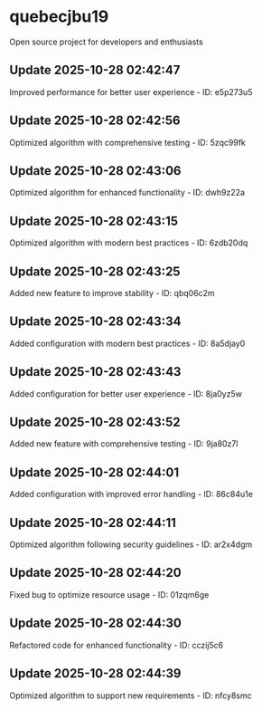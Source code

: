 # quebecjbu19
Open source project for developers and enthusiasts

## Update 2025-10-28 02:42:47
Improved performance for better user experience - ID: e5p273u5


## Update 2025-10-28 02:42:56
Optimized algorithm with comprehensive testing - ID: 5zqc99fk


## Update 2025-10-28 02:43:06
Optimized algorithm for enhanced functionality - ID: dwh9z22a


## Update 2025-10-28 02:43:15
Optimized algorithm with modern best practices - ID: 6zdb20dq


## Update 2025-10-28 02:43:25
Added new feature to improve stability - ID: qbq06c2m


## Update 2025-10-28 02:43:34
Added configuration with modern best practices - ID: 8a5djay0


## Update 2025-10-28 02:43:43
Added configuration for better user experience - ID: 8ja0yz5w


## Update 2025-10-28 02:43:52
Added new feature with comprehensive testing - ID: 9ja80z7l


## Update 2025-10-28 02:44:01
Added configuration with improved error handling - ID: 86c84u1e


## Update 2025-10-28 02:44:11
Optimized algorithm following security guidelines - ID: ar2x4dgm


## Update 2025-10-28 02:44:20
Fixed bug to optimize resource usage - ID: 01zqm6ge


## Update 2025-10-28 02:44:30
Refactored code for enhanced functionality - ID: cczij5c6


## Update 2025-10-28 02:44:39
Optimized algorithm to support new requirements - ID: nfcy8smc


